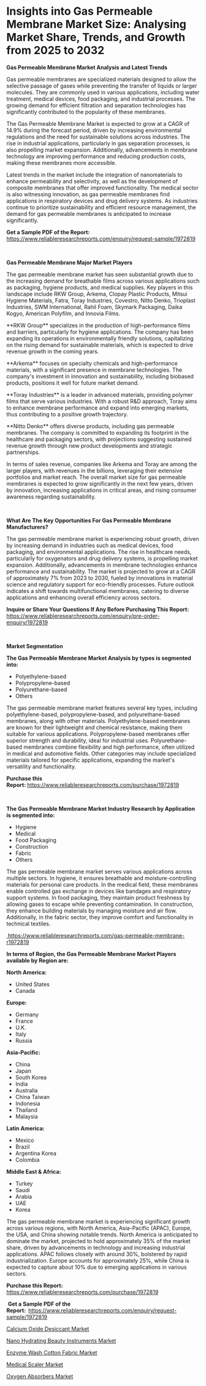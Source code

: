 <p><h1>Insights into Gas Permeable Membrane Market Size: Analysing Market Share, Trends, and Growth from 2025 to 2032</h1></p><p><strong>Gas Permeable Membrane Market Analysis and Latest Trends</strong></p>
<p><p>Gas permeable membranes are specialized materials designed to allow the selective passage of gases while preventing the transfer of liquids or larger molecules. They are commonly used in various applications, including water treatment, medical devices, food packaging, and industrial processes. The growing demand for efficient filtration and separation technologies has significantly contributed to the popularity of these membranes.</p><p>The Gas Permeable Membrane Market is expected to grow at a CAGR of 14.9% during the forecast period, driven by increasing environmental regulations and the need for sustainable solutions across industries. The rise in industrial applications, particularly in gas separation processes, is also propelling market expansion. Additionally, advancements in membrane technology are improving performance and reducing production costs, making these membranes more accessible.</p><p>Latest trends in the market include the integration of nanomaterials to enhance permeability and selectivity, as well as the development of composite membranes that offer improved functionality. The medical sector is also witnessing innovation, as gas permeable membranes find applications in respiratory devices and drug delivery systems. As industries continue to prioritize sustainability and efficient resource management, the demand for gas permeable membranes is anticipated to increase significantly.</p></p>
<p><strong>Get a Sample PDF of the Report:&nbsp;</strong> <a href="https://www.reliableresearchreports.com/enquiry/request-sample/1972819?utm_campaign=31&utm_medium=2&utm_source=Github&utm_content=ia&utm_term=31012025&utm_id=gas-permeable-membrane">https://www.reliableresearchreports.com/enquiry/request-sample/1972819</a></p>
<p>&nbsp;</p>
<p><strong>Gas Permeable Membrane Major Market Players</strong></p>
<p><p>The gas permeable membrane market has seen substantial growth due to the increasing demand for breathable films across various applications such as packaging, hygiene products, and medical supplies. Key players in this landscape include RKW Group, Arkema, Clopay Plastic Products, Mitsui Hygiene Materials, Fatra, Toray Industries, Covestro, Nitto Denko, Trioplast Industries, SWM International, Rahil Foam, Skymark Packaging, Daika Kogyo, American Polyfilm, and Innovia Films.</p><p>**RKW Group** specializes in the production of high-performance films and barriers, particularly for hygiene applications. The company has been expanding its operations in environmentally friendly solutions, capitalizing on the rising demand for sustainable materials, which is expected to drive revenue growth in the coming years.</p><p>**Arkema** focuses on specialty chemicals and high-performance materials, with a significant presence in membrane technologies. The company's investment in innovation and sustainability, including biobased products, positions it well for future market demand.</p><p>**Toray Industries** is a leader in advanced materials, providing polymer films that serve various industries. With a robust R&D approach, Toray aims to enhance membrane performance and expand into emerging markets, thus contributing to a positive growth trajectory.</p><p>**Nitto Denko** offers diverse products, including gas permeable membranes. The company is committed to expanding its footprint in the healthcare and packaging sectors, with projections suggesting sustained revenue growth through new product developments and strategic partnerships.</p><p>In terms of sales revenue, companies like Arkema and Toray are among the larger players, with revenues in the billions, leveraging their extensive portfolios and market reach. The overall market size for gas permeable membranes is expected to grow significantly in the next few years, driven by innovation, increasing applications in critical areas, and rising consumer awareness regarding sustainability.</p></p>
<p>&nbsp;</p>
<p><strong>What Are The Key Opportunities For Gas Permeable Membrane Manufacturers?</strong></p>
<p><p>The gas permeable membrane market is experiencing robust growth, driven by increasing demand in industries such as medical devices, food packaging, and environmental applications. The rise in healthcare needs, particularly for oxygenators and drug delivery systems, is propelling market expansion. Additionally, advancements in membrane technologies enhance performance and sustainability. The market is projected to grow at a CAGR of approximately 7% from 2023 to 2030, fueled by innovations in material science and regulatory support for eco-friendly processes. Future outlook indicates a shift towards multifunctional membranes, catering to diverse applications and enhancing overall efficiency across sectors.</p></p>
<p><strong>Inquire or Share Your Questions If Any Before Purchasing This Report:</strong> <a href="https://www.reliableresearchreports.com/enquiry/pre-order-enquiry/1972819?utm_campaign=31&utm_medium=2&utm_source=Github&utm_content=ia&utm_term=31012025&utm_id=gas-permeable-membrane">https://www.reliableresearchreports.com/enquiry/pre-order-enquiry/1972819</a></p>
<p>&nbsp;</p>
<p><strong>Market Segmentation</strong></p>
<p><strong>The Gas Permeable Membrane Market Analysis by types is segmented into:</strong></p>
<p><ul><li>Polyethylene-based</li><li>Polypropylene-based</li><li>Polyurethane-based</li><li>Others</li></ul></p>
<p><p>The gas permeable membrane market features several key types, including polyethylene-based, polypropylene-based, and polyurethane-based membranes, along with other materials. Polyethylene-based membranes are known for their lightweight and chemical resistance, making them suitable for various applications. Polypropylene-based membranes offer superior strength and durability, ideal for industrial uses. Polyurethane-based membranes combine flexibility and high performance, often utilized in medical and automotive fields. Other categories may include specialized materials tailored for specific applications, expanding the market's versatility and functionality.</p></p>
<p><strong>Purchase this Report:&nbsp;</strong><a href="https://www.reliableresearchreports.com/purchase/1972819?utm_campaign=31&utm_medium=2&utm_source=Github&utm_content=ia&utm_term=31012025&utm_id=gas-permeable-membrane">https://www.reliableresearchreports.com/purchase/1972819</a></p>
<p>&nbsp;</p>
<p><strong>The Gas Permeable Membrane Market Industry Research by Application is segmented into:</strong></p>
<p><ul><li>Hygiene</li><li>Medical</li><li>Food Packaging</li><li>Construction</li><li>Fabric</li><li>Others</li></ul></p>
<p><p>The gas permeable membrane market serves various applications across multiple sectors. In hygiene, it ensures breathable and moisture-controlling materials for personal care products. In the medical field, these membranes enable controlled gas exchange in devices like bandages and respiratory support systems. In food packaging, they maintain product freshness by allowing gases to escape while preventing contamination. In construction, they enhance building materials by managing moisture and air flow. Additionally, in the fabric sector, they improve comfort and functionality in technical textiles.</p></p>
<p><a href="https://www.reliableresearchreports.com/gas-permeable-membrane-r1972819?utm_campaign=31&utm_medium=2&utm_source=Github&utm_content=ia&utm_term=31012025&utm_id=gas-permeable-membrane">&nbsp;https://www.reliableresearchreports.com/gas-permeable-membrane-r1972819</a></p>
<p><strong>In terms of Region, the Gas Permeable Membrane Market Players available by Region are:</strong></p>
<p>
    <p> <strong> North America: </strong>
        <ul>
            <li>United States</li>
            <li>Canada</li>
        </ul>
        </p> 
    <p> <strong> Europe: </strong>
        <ul>
            <li>Germany</li>
            <li>France</li>
            <li>U.K.</li>
            <li>Italy</li>
            <li>Russia</li>
        </ul>
        </p> 
    <p> <strong> Asia-Pacific: </strong>
        <ul>
            <li>China</li>
            <li>Japan</li>
            <li>South Korea</li>
            <li>India</li>
            <li>Australia</li>
            <li>China Taiwan</li>
            <li>Indonesia</li>
            <li>Thailand</li>
            <li>Malaysia</li>
        </ul>
        </p> 
    <p> <strong> Latin America: </strong>
        <ul>
            <li>Mexico</li>
            <li>Brazil</li>
            <li>Argentina Korea</li>
            <li>Colombia</li>
        </ul>
        </p> 
    <p> <strong> Middle East & Africa: </strong>
        <ul>
            <li>Turkey</li>
            <li>Saudi</li>
            <li>Arabia</li>
            <li>UAE</li>
            <li>Korea</li>
        </ul>
    </p>
    </p>
<p><p>The gas permeable membrane market is experiencing significant growth across various regions, with North America, Asia-Pacific (APAC), Europe, the USA, and China showing notable trends. North America is anticipated to dominate the market, projected to hold approximately 35% of the market share, driven by advancements in technology and increasing industrial applications. APAC follows closely with around 30%, bolstered by rapid industrialization. Europe accounts for approximately 25%, while China is expected to capture about 10% due to emerging applications in various sectors.</p></p>
<p><strong>Purchase this Report: </strong><a href="https://www.reliableresearchreports.com/purchase/1972819?utm_campaign=31&utm_medium=2&utm_source=Github&utm_content=ia&utm_term=31012025&utm_id=gas-permeable-membrane">https://www.reliableresearchreports.com/purchase/1972819</a></p>
<p>&nbsp;<strong>Get a Sample PDF of the Report:&nbsp;&nbsp;</strong><a href="https://www.reliableresearchreports.com/enquiry/request-sample/1972819?utm_campaign=31&utm_medium=2&utm_source=Github&utm_content=ia&utm_term=31012025&utm_id=gas-permeable-membrane">https://www.reliableresearchreports.com/enquiry/request-sample/1972819</a></p>
<p><strong></strong></p>
<p><p><a href="https://github.com/bogganbillie6969/Market-Research-Report-List-1/blob/main/calcium-oxide-desiccant-market.md?utm_campaign=31&utm_medium=2&utm_source=Github&utm_content=ia&utm_term=31012025&utm_id=gas-permeable-membrane">Calcium Oxide Desiccant Market</a></p><p><a href="https://www.linkedin.com/pulse/nano-hydrating-beauty-instruments-market-analysis-report-kh8re?utm_campaign=31&utm_medium=2&utm_source=Github&utm_content=ia&utm_term=31012025&utm_id=gas-permeable-membrane">Nano Hydrating Beauty Instruments Market</a></p><p><a href="https://www.linkedin.com/pulse/competitive-analysis-enzyme-wash-cotton-fabric-market-sp04c?utm_campaign=31&utm_medium=2&utm_source=Github&utm_content=ia&utm_term=31012025&utm_id=gas-permeable-membrane">Enzyme Wash Cotton Fabric Market</a></p><p><a href="https://www.linkedin.com/pulse/medical-scaler-market-research-report-identifying-challenges-uaukf?utm_campaign=31&utm_medium=2&utm_source=Github&utm_content=ia&utm_term=31012025&utm_id=gas-permeable-membrane">Medical Scaler Market</a></p><p><a href="https://github.com/boisetwa16/Market-Research-Report-List-1/blob/main/oxygen-absorbers-market.md?utm_campaign=31&utm_medium=2&utm_source=Github&utm_content=ia&utm_term=31012025&utm_id=gas-permeable-membrane">Oxygen Absorbers Market</a></p></p>